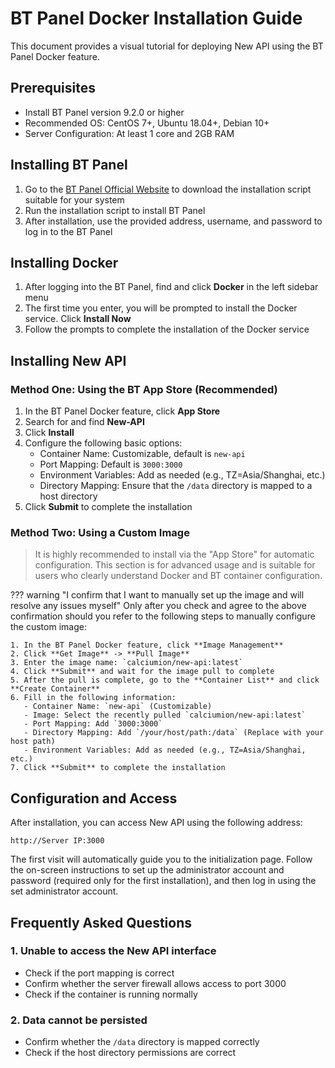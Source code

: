 # BT Panel Docker Installation Guide

This document provides a visual tutorial for deploying New API using the BT Panel Docker feature.

## Prerequisites

- Install BT Panel version 9.2.0 or higher
- Recommended OS: CentOS 7+, Ubuntu 18.04+, Debian 10+
- Server Configuration: At least 1 core and 2GB RAM

## Installing BT Panel

1. Go to the [BT Panel Official Website](https://www.bt.cn/new/download.html) to download the installation script suitable for your system
2. Run the installation script to install BT Panel
3. After installation, use the provided address, username, and password to log in to the BT Panel

## Installing Docker

1. After logging into the BT Panel, find and click **Docker** in the left sidebar menu
2. The first time you enter, you will be prompted to install the Docker service. Click **Install Now**
3. Follow the prompts to complete the installation of the Docker service

## Installing New API

### Method One: Using the BT App Store (Recommended)

1. In the BT Panel Docker feature, click **App Store**
2. Search for and find **New-API**
3. Click **Install**
4. Configure the following basic options:
   - Container Name: Customizable, default is `new-api`
   - Port Mapping: Default is `3000:3000`
   - Environment Variables: Add as needed (e.g., TZ=Asia/Shanghai, etc.)
   - Directory Mapping: Ensure that the `/data` directory is mapped to a host directory
5. Click **Submit** to complete the installation

### Method Two: Using a Custom Image

> It is highly recommended to install via the "App Store" for automatic configuration. This section is for advanced usage and is suitable for users who clearly understand Docker and BT container configuration.

??? warning "I confirm that I want to manually set up the image and will resolve any issues myself"
    Only after you check and agree to the above confirmation should you refer to the following steps to manually configure the custom image:

    1. In the BT Panel Docker feature, click **Image Management**
    2. Click **Get Image** -> **Pull Image**
    3. Enter the image name: `calciumion/new-api:latest`
    4. Click **Submit** and wait for the image pull to complete
    5. After the pull is complete, go to the **Container List** and click **Create Container**
    6. Fill in the following information:
       - Container Name: `new-api` (Customizable)
       - Image: Select the recently pulled `calciumion/new-api:latest`
       - Port Mapping: Add `3000:3000`
       - Directory Mapping: Add `/your/host/path:/data` (Replace with your host path)
       - Environment Variables: Add as needed (e.g., TZ=Asia/Shanghai, etc.)
    7. Click **Submit** to complete the installation

## Configuration and Access

After installation, you can access New API using the following address:

    http://Server IP:3000

The first visit will automatically guide you to the initialization page. Follow the on-screen instructions to set up the administrator account and password (required only for the first installation), and then log in using the set administrator account.

## Frequently Asked Questions

### 1. Unable to access the New API interface

- Check if the port mapping is correct
- Confirm whether the server firewall allows access to port 3000
- Check if the container is running normally

### 2. Data cannot be persisted

- Confirm whether the `/data` directory is mapped correctly
- Check if the host directory permissions are correct